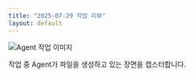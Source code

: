 ```yaml
---
title: "2025-07-29 작업 리뷰"
layout: default
---
```


![Agent 작업 이미지](agent-action.png)

작업 중 Agent가 파일을 생성하고 있는 장면을 캡스터합니다.
